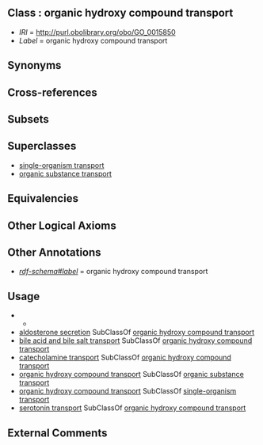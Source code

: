 
## Class : organic hydroxy compound transport

 * *IRI* = http://purl.obolibrary.org/obo/GO_0015850
 * *Label* = organic hydroxy compound transport

## Synonyms


## Cross-references


## Subsets


## Superclasses

 * [single-organism transport](../../GO/65/GO_0044765.md)
 * [organic substance transport](../../GO/02/GO_0071702.md)

## Equivalencies


## Other Logical Axioms


## Other Annotations

 * *[rdf-schema#label](../../el/rdf-schema#label.md)* = organic hydroxy compound transport

## Usage

 * -
 * [aldosterone secretion](../../GO/32/GO_0035932.md) SubClassOf [organic hydroxy compound transport](../../GO/50/GO_0015850.md)
 * [bile acid and bile salt transport](../../GO/21/GO_0015721.md) SubClassOf [organic hydroxy compound transport](../../GO/50/GO_0015850.md)
 * [catecholamine transport](../../GO/37/GO_0051937.md) SubClassOf [organic hydroxy compound transport](../../GO/50/GO_0015850.md)
 * [organic hydroxy compound transport](../../GO/50/GO_0015850.md) SubClassOf [organic substance transport](../../GO/02/GO_0071702.md)
 * [organic hydroxy compound transport](../../GO/50/GO_0015850.md) SubClassOf [single-organism transport](../../GO/65/GO_0044765.md)
 * [serotonin transport](../../GO/37/GO_0006837.md) SubClassOf [organic hydroxy compound transport](../../GO/50/GO_0015850.md)

## External Comments

